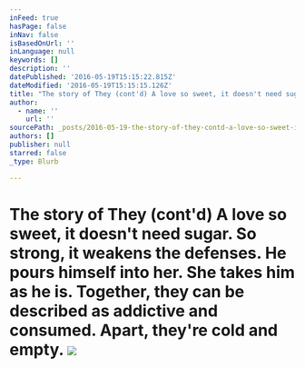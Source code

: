 ```yaml
---
inFeed: true
hasPage: false
inNav: false
isBasedOnUrl: ''
inLanguage: null
keywords: []
description: ''
datePublished: '2016-05-19T15:15:22.815Z'
dateModified: '2016-05-19T15:15:15.126Z'
title: "The story of They (cont'd) A love so sweet, it doesn't need sugar. So strong, it weakens the defenses. He pours himself into her. She takes him as he is. Together, they can be described as addictive and consumed. Apart, they're cold and empty. "
author:
  - name: ''
    url: ''
sourcePath: _posts/2016-05-19-the-story-of-they-contd-a-love-so-sweet-it-doesnt-need.md
authors: []
publisher: null
starred: false
_type: Blurb

---
```

# The story of They (cont'd) A love so sweet, it doesn't need sugar. So strong, it weakens the defenses. He pours himself into her. She takes him as he is. Together, they can be described as addictive and consumed. Apart, they're cold and empty. ![](https://s3-us-west-2.amazonaws.com/the-grid-img/p/d547b5fed5c5b07135cbe84f47f2ce46858272ac.jpg)